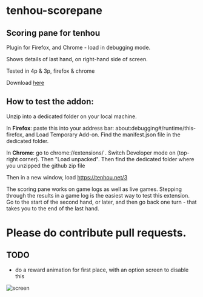 # tenhou-scorepane

## Scoring pane for tenhou

Plugin for Firefox, and Chrome - load in debugging mode.

Shows details of last hand, on right-hand side of screen.

Tested in 4p & 3p, firefox & chrome

Download [here](https://github.com/ApplySci/tenhou-scorepane/archive/master.zip)


## How to test the addon:

Unzip into a dedicated folder on your local machine.

In **Firefox**: paste this into your address bar: about:debugging#/runtime/this-firefox, and Load Temporary Add-on. Find the manifest.json file in the dedicated folder.

In **Chrome**: go to chrome://extensions/ . Switch Developer mode on (top-right corner). Then "Load unpacked". Then find the dedicated folder where you unzipped the github zip file

Then in a new window, load https://tenhou.net/3
 
The scoring pane works on game logs as well as live games. Stepping through the results in a game log is the easiest way to test this extension. Go to the start of the second hand, or later, and then go back one turn - that takes you to the end of the last hand.

# Please do contribute pull requests.

## TODO

- do a reward animation for first place, with an option screen to disable this

![screen](https://media.discordapp.net/attachments/712257404548415539/746298551226859531/unknown.png)
